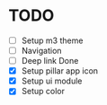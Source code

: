 # TODO
- [ ] Setup m3 theme
- [ ] Navigation
- [ ] Deep link
Done
- [x] Setup pillar app icon
- [x] Setup ui module
- [x] Setup color
